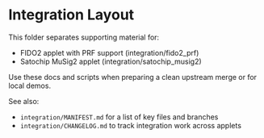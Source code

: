 # Integration Layout

This folder separates supporting material for:

- FIDO2 applet with PRF support (integration/fido2_prf)
- Satochip MuSig2 applet (integration/satochip_musig2)

Use these docs and scripts when preparing a clean upstream merge or for local demos.

See also:
- `integration/MANIFEST.md` for a list of key files and branches
- `integration/CHANGELOG.md` to track integration work across applets
